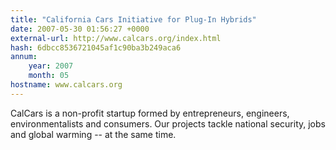 ```yaml
---
title: "California Cars Initiative for Plug-In Hybrids"
date: 2007-05-30 01:56:27 +0000
external-url: http://www.calcars.org/index.html
hash: 6dbcc8536721045af1c90ba3b249aca6
annum:
    year: 2007
    month: 05
hostname: www.calcars.org
---
```


CalCars is a non-profit startup formed by entrepreneurs, engineers, environmentalists and consumers. Our projects tackle national security, jobs and global warming -- at the same time.
